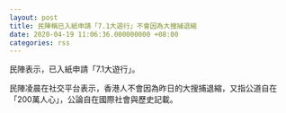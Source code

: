 ```yaml
---
layout: post
title: 民陣稱已入紙申請「7.1大遊行」不會因為大搜捕退縮
date: 2020-04-19 11:06:36.000000000 +08:00
categories: rss
---
```


民陣表示，已入紙申請「7.1大遊行」。

民陣凌晨在社交平台表示，香港人不會因為昨日的大搜捕退縮，又指公道自在「200萬人心」，公論自在國際社會與歷史記載。
